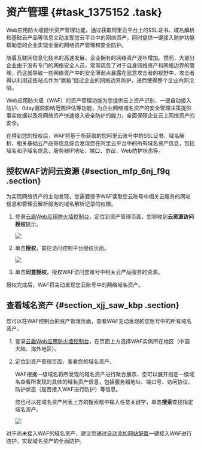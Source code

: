 # 资产管理 {#task_1375152 .task}

Web应用防火墙提供资产管理功能，通过获取阿里云平台上的SSL证书、域名解析和基础云产品等信息主动发现您云平台中的网络资产，同时提供一键接入防护功能帮助您的企业实现全面的网络资产管理和安全防护。

随着互联网信息化技术的高速发展，企业拥有的网络资产逐年增加。然而，大部分企业由于没有专门的网络安全人员，常常疏忽了对于自身网络资产和网络边界的管理，而这就导致一些网络资产中的安全薄弱点暴露在恶意攻击者的视野中，攻击者得以利用这些站点作为“跳板”绕过企业的网络边界防护，进而使得整个企业内网沦陷。

Web应用防火墙（WAF）的资产管理功能为您提供云上资产识别、一键自动接入防护、0day漏洞影响范围评估等功能，为企业网络域名资产的安全管理决策提供事实依据以及将网络资产快速接入安全防护的能力，全面保障企业云上网络资产的安全。

在得到您的授权后，WAF将基于所获取的您阿里云账号中的SSL证书、域名解析、相关基础云产品等信息综合发现您在阿里云平台中的所有域名资产信息，包括域名和子域名信息、服务器IP地址、端口、协议、Web防护状态等。

## 授权WAF访问云资源 {#section_mfp_6nj_f9q .section}

为实现网络资产的主动发现，您需要授予WAF读取您云账号中相关云服务的网站信息和管理云解析服务的域名解析记录的权限。

1.  登录[云盾Web应用防火墙控制台](https://yundun.console.aliyun.com/?p=waf)，定位到资产管理页面，您将收到**云资源访问授权**提示。 

    ![](http://static-aliyun-doc.oss-cn-hangzhou.aliyuncs.com/assets/img/1095454/156455422053159_zh-CN.png)

2.  单击**授权**，前往访问控制平台授权页面。 

    ![](http://static-aliyun-doc.oss-cn-hangzhou.aliyuncs.com/assets/img/1095454/156455422053161_zh-CN.png)

3.  单击**同意授权**，授权WAF访问您账号中相关云产品服务的资源。

授权完成后，WAF将主动发现您云账号中的网络域名资产。

## 查看域名资产 {#section_xjj_saw_kbp .section}

您可以在WAF控制台的资产管理页面，查看WAF主动发现的您账号中的所有域名资产。

1.  登录[云盾Web应用防火墙控制台](https://yundun.console.aliyun.com/?p=waf)，在页面上方选择WAF实例所在地区（中国大陆、海外地区）。
2.  定位到资产管理页面，查看您的域名资产。 

    WAF根据一级域名将所发现的域名资产进行聚合展示，您可以展开指定一级域名查看所发现的具体的域名资产信息，包括服务器地址、端口号、访问协议、防护状态（是否接入WAF进行防护）等信息。

    您也可以在域名资产列表上方的搜索框中输入任意关键字，单击**搜索**查找指定域名资产。

    ![](http://static-aliyun-doc.oss-cn-hangzhou.aliyuncs.com/assets/img/1095454/156455422053204_zh-CN.png)


对于尚未接入WAF的域名资产，建议您通过[自动添加网站配置](cn.zh-CN/用户指南/使用DNS配置模式接入WAF/网站配置.md#auto-website-configuration)一键接入WAF进行防护，实现域名资产的全面防护。

